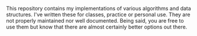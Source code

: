 This repository contains my implementations of various algorithms and data structures. 
I've written these for classes, practice or personal use. They are not properly maintained nor well documented.
Being said, you are free to use them but know that there are almost certainly better options out there.
